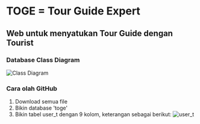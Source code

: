 # TOGE = Tour Guide Expert
## Web untuk menyatukan Tour Guide dengan Tourist

### Database Class Diagram
![Class Diagram](https://user-images.githubusercontent.com/34114125/56092583-0624a800-5ee8-11e9-852a-d4caa4dfbdc0.png)


### Cara olah GitHub
1. Download semua file
2. Bikin database 'toge'
3. Bikin tabel user_t dengan 9 kolom, keterangan sebagai berikut:
![user_t](https://user-images.githubusercontent.com/34114125/55699113-710b4600-59f3-11e9-90ef-d5d2911f977c.png)
